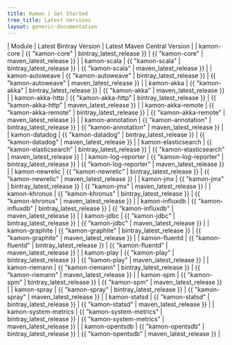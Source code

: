 ```yaml
---
title: Kamon | Get Started
tree_title: Latest Versions
layout: generic-documentation
---
```




|         Module        |                Latest Bintray Version                 |               Latest Maven Central Version          |
| kamon-core            | {{ "kamon-core"           | bintray_latest_release }} | {{ "kamon-core"           | maven_latest_release }} |
| kamon-scala           | {{ "kamon-scala"          | bintray_latest_release }} | {{ "kamon-scala"          | maven_latest_release }} |
| kamon-autoweave       | {{ "kamon-autoweave"      | bintray_latest_release }} | {{ "kamon-autoweave"      | maven_latest_release }} |
| kamon-akka            | {{ "kamon-akka"           | bintray_latest_release }} | {{ "kamon-akka"           | maven_latest_release }} |
| kamon-akka-http       | {{ "kamon-akka-http"      | bintray_latest_release }} | {{ "kamon-akka-http"      | maven_latest_release }} |
| kamon-akka-remote     | {{ "kamon-akka-remote"    | bintray_latest_release }} | {{ "kamon-akka-remote"    | maven_latest_release }} |
| kamon-annotation      | {{ "kamon-annotation"     | bintray_latest_release }} | {{ "kamon-annotation"     | maven_latest_release }} |
| kamon-datadog         | {{ "kamon-datadog"        | bintray_latest_release }} | {{ "kamon-datadog"        | maven_latest_release }} |
| kamon-elasticsearch   | {{ "kamon-elasticsearch"  | bintray_latest_release }} | {{ "kamon-elasticsearch"  | maven_latest_release }} |
| kamon-log-reporter    | {{ "kamon-log-reporter"   | bintray_latest_release }} | {{ "kamon-log-reporter"   | maven_latest_release }} |
| kamon-newrelic        | {{ "kamon-newrelic"       | bintray_latest_release }} | {{ "kamon-newrelic"       | maven_latest_release }} |
| kamon-jmx             | {{ "kamon-jmx"            | bintray_latest_release }} | {{ "kamon-jmx"            | maven_latest_release }} |
| kamon-khronus         | {{ "kamon-khronus"        | bintray_latest_release }} | {{ "kamon-khronus"        | maven_latest_release }} |
| kamon-influxdb        | {{ "kamon-influxdb"       | bintray_latest_release }} | {{ "kamon-influxdb"       | maven_latest_release }} |
| kamon-jdbc            | {{ "kamon-jdbc"           | bintray_latest_release }} | {{ "kamon-jdbc"           | maven_latest_release }} |
| kamon-graphite        | {{ "kamon-graphite"       | bintray_latest_release }} | {{ "kamon-graphite"       | maven_latest_release }} |
| kamon-fluentd         | {{ "kamon-fluentd"        | bintray_latest_release }} | {{ "kamon-fluentd"        | maven_latest_release }} |
| kamon-play            | {{ "kamon-play"           | bintray_latest_release }} | {{ "kamon-play"           | maven_latest_release }} |
| kamon-riemann         | {{ "kamon-riemann"        | bintray_latest_release }} | {{ "kamon-riemann"        | maven_latest_release }} |
| kamon-spm             | {{ "kamon-spm"            | bintray_latest_release }} | {{ "kamon-spm"            | maven_latest_release }} |
| kamon-spray           | {{ "kamon-spray"          | bintray_latest_release }} | {{ "kamon-spray"          | maven_latest_release }} |
| kamon-statsd          | {{ "kamon-statsd"         | bintray_latest_release }} | {{ "kamon-statsd"         | maven_latest_release }} |
| kamon-system-metrics  | {{ "kamon-system-metrics" | bintray_latest_release }} | {{ "kamon-system-metrics" | maven_latest_release }} |
| kamon-opentsdb        | {{ "kamon-opentsdb"       | bintray_latest_release }} | {{ "kamon-opentsdb"       | maven_latest_release }} |
